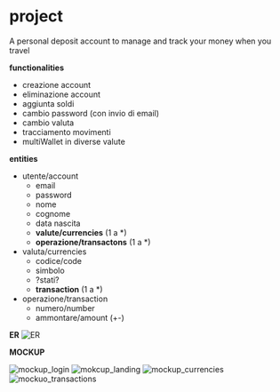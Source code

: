 # project
A personal deposit account to manage and track your money when you travel 

**functionalities**
- creazione account
- eliminazione account
- aggiunta soldi
- cambio password (con invio di email)
- cambio valuta
- tracciamento movimenti
- multiWallet in diverse valute

**entities**
- utente/account
    -  email
    -  password
    -  nome
    -  cognome
    -  data nascita
    - **valute/currencies** (1 a *)
    - **operazione/transactons** (1 a *)
- valuta/currencies
    - codice/code
    - simbolo
    - ?stati?
    - **transaction** (1 a *)
- operazione/transaction
    - numero/number
    - ammontare/amount (+-) 

**ER**
![ER](https://github.com/gherardiD/project/assets/101709520/8b983782-f99e-46d4-adf2-f0236e4d80b5)


**MOCKUP**

![mockup_login](https://github.com/gherardiD/project/assets/101709520/0d1b4c94-5221-4926-9f4b-a25968067771)
![mokcup_landing](https://github.com/gherardiD/project/assets/101709520/57c89275-844f-4efc-84a9-134853f7dec0)
![mockup_currencies](https://github.com/gherardiD/project/assets/101709520/5ed7eb2c-afb6-4ee8-9a55-71d80baadf09)
![mockuo_transactions](https://github.com/gherardiD/project/assets/101709520/de52459c-e763-492c-b7a3-59d4fd90c448)

